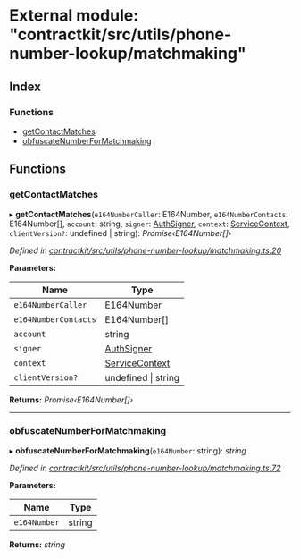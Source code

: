 # External module: "contractkit/src/utils/phone-number-lookup/matchmaking"

## Index

### Functions

* [getContactMatches](_contractkit_src_utils_phone_number_lookup_matchmaking_.md#getcontactmatches)
* [obfuscateNumberForMatchmaking](_contractkit_src_utils_phone_number_lookup_matchmaking_.md#obfuscatenumberformatchmaking)

## Functions

###  getContactMatches

▸ **getContactMatches**(`e164NumberCaller`: E164Number, `e164NumberContacts`: E164Number[], `account`: string, `signer`: [AuthSigner](_contractkit_src_utils_phone_number_lookup_phone_number_lookup_.md#authsigner), `context`: [ServiceContext](../interfaces/_contractkit_src_utils_phone_number_lookup_phone_number_lookup_.servicecontext.md), `clientVersion?`: undefined | string): *Promise‹E164Number[]›*

*Defined in [contractkit/src/utils/phone-number-lookup/matchmaking.ts:20](https://github.com/celo-org/celo-monorepo/blob/master/packages/contractkit/src/utils/phone-number-lookup/matchmaking.ts#L20)*

**Parameters:**

Name | Type |
------ | ------ |
`e164NumberCaller` | E164Number |
`e164NumberContacts` | E164Number[] |
`account` | string |
`signer` | [AuthSigner](_contractkit_src_utils_phone_number_lookup_phone_number_lookup_.md#authsigner) |
`context` | [ServiceContext](../interfaces/_contractkit_src_utils_phone_number_lookup_phone_number_lookup_.servicecontext.md) |
`clientVersion?` | undefined &#124; string |

**Returns:** *Promise‹E164Number[]›*

___

###  obfuscateNumberForMatchmaking

▸ **obfuscateNumberForMatchmaking**(`e164Number`: string): *string*

*Defined in [contractkit/src/utils/phone-number-lookup/matchmaking.ts:72](https://github.com/celo-org/celo-monorepo/blob/master/packages/contractkit/src/utils/phone-number-lookup/matchmaking.ts#L72)*

**Parameters:**

Name | Type |
------ | ------ |
`e164Number` | string |

**Returns:** *string*

